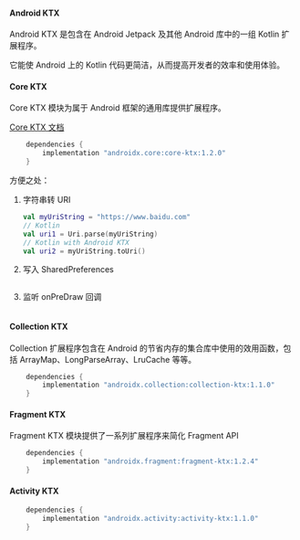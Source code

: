 #### Android KTX

Android KTX 是包含在 Android Jetpack 及其他 Android 库中的一组 Kotlin 扩展程序。

它能使 Android 上的 Kotlin 代码更简洁，从而提高开发者的效率和使用体验。

#### Core KTX

Core KTX 模块为属于 Android 框架的通用库提供扩展程序。

[Core KTX 文档](https://developer.android.google.cn/kotlin/ktx#core)

```groovy
    dependencies {
        implementation "androidx.core:core-ktx:1.2.0"
    }
```

方便之处：

1. 字符串转 URI

   ```kotlin
   val myUriString = "https://www.baidu.com"
   // Kotlin
   val uri1 = Uri.parse(myUriString)
   // Kotlin with Android KTX
   val uri2 = myUriString.toUri()
   ```

2. 写入 SharedPreferences

   ```kotlin
   
   ```

3. 监听 onPreDraw 回调

   ```kotlin
   
   ```

#### Collection KTX

Collection 扩展程序包含在 Android 的节省内存的集合库中使用的效用函数，包括 ArrayMap、LongParseArray、LruCache 等等。

```groovy
    dependencies {
        implementation "androidx.collection:collection-ktx:1.1.0"
    }
```

#### Fragment KTX

Fragment KTX 模块提供了一系列扩展程序来简化 Fragment API

```groovy
    dependencies {
        implementation "androidx.fragment:fragment-ktx:1.2.4"
    }
```

#### Activity KTX

```groovy
    dependencies {
        implementation "androidx.activity:activity-ktx:1.1.0"
    }
```

